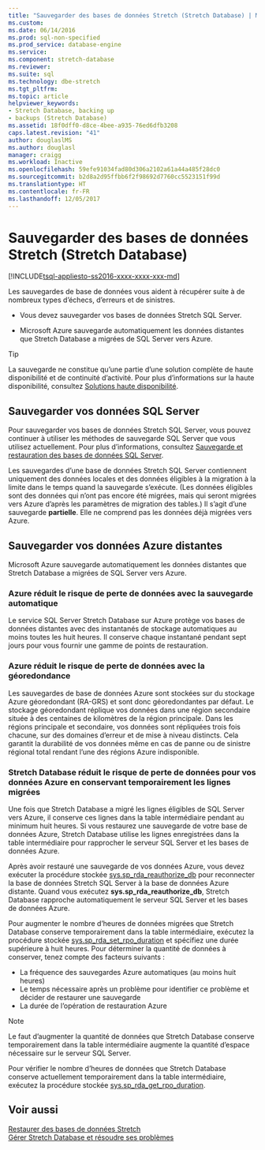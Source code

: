 ```yaml
---
title: "Sauvegarder des bases de données Stretch (Stretch Database) | Microsoft Docs"
ms.custom: 
ms.date: 06/14/2016
ms.prod: sql-non-specified
ms.prod_service: database-engine
ms.service: 
ms.component: stretch-database
ms.reviewer: 
ms.suite: sql
ms.technology: dbe-stretch
ms.tgt_pltfrm: 
ms.topic: article
helpviewer_keywords:
- Stretch Database, backing up
- backups (Stretch Database)
ms.assetid: 18f0dff0-d8ce-4bee-a935-76ed6dfb3208
caps.latest.revision: "41"
author: douglaslMS
ms.author: douglasl
manager: craigg
ms.workload: Inactive
ms.openlocfilehash: 59efe91034fad80d306a2102a61a44a485f28dc0
ms.sourcegitcommit: b2d8a2d95ffbb6f2f98692d7760cc5523151f99d
ms.translationtype: HT
ms.contentlocale: fr-FR
ms.lasthandoff: 12/05/2017
---
```

# <a name="backup-stretch-enabled-databases-stretch-database"></a>Sauvegarder des bases de données Stretch (Stretch Database)
[!INCLUDE[tsql-appliesto-ss2016-xxxx-xxxx-xxx-md](../../includes/tsql-appliesto-ss2016-xxxx-xxxx-xxx-md.md)]

 Les sauvegardes de base de données vous aident à récupérer suite à de nombreux types d’échecs, d’erreurs et de sinistres.  
  
 -   Vous devez sauvegarder vos bases de données Stretch SQL Server.  
      
 -   Microsoft Azure sauvegarde automatiquement les données distantes que Stretch Database a migrées de SQL Server vers Azure.  

> [!TIP]
> La sauvegarde ne constitue qu’une partie d’une solution complète de haute disponibilité et de continuité d’activité. Pour plus d’informations sur la haute disponibilité, consultez [Solutions haute disponibilité](../../sql-server/failover-clusters/high-availability-solutions-sql-server.md).
   
## <a name="back-up-your-sql-server-data"></a>Sauvegarder vos données SQL Server  
  
Pour sauvegarder vos bases de données Stretch SQL Server, vous pouvez continuer à utiliser les méthodes de sauvegarde SQL Server que vous utilisez actuellement. Pour plus d’informations, consultez [Sauvegarde et restauration des bases de données SQL Server](../../relational-databases/backup-restore/back-up-and-restore-of-sql-server-databases.md).
  
 Les sauvegardes d’une base de données Stretch SQL Server contiennent uniquement des données locales et des données éligibles à la migration à la limite dans le temps quand la sauvegarde s’exécute. (Les données éligibles sont des données qui n’ont pas encore été migrées, mais qui seront migrées vers Azure d’après les paramètres de migration des tables.) Il s’agit d’une sauvegarde **partielle**. Elle ne comprend pas les données déjà migrées vers Azure.  
  
## <a name="back-up-your-remote-azure-data"></a>Sauvegarder vos données Azure distantes   
  
Microsoft Azure sauvegarde automatiquement les données distantes que Stretch Database a migrées de SQL Server vers Azure.    
### <a name="azure-reduces-the-risk-of-data-loss-with-automatic-backup"></a>Azure réduit le risque de perte de données avec la sauvegarde automatique  
Le service SQL Server Stretch Database sur Azure protège vos bases de données distantes avec des instantanés de stockage automatiques au moins toutes les huit heures. Il conserve chaque instantané pendant sept jours pour vous fournir une gamme de points de restauration.  
  
### <a name="azure-reduces-the-risk-of-data-loss-with-geo-redundancy"></a>Azure réduit le risque de perte de données avec la géoredondance  
Les sauvegardes de base de données Azure sont stockées sur du stockage Azure géoredondant (RA-GRS) et sont donc géoredondantes par défaut. Le stockage géoredondant réplique vos données dans une région secondaire située à des centaines de kilomètres de la région principale. Dans les régions principale et secondaire, vos données sont répliquées trois fois chacune, sur des domaines d’erreur et de mise à niveau distincts. Cela garantit la durabilité de vos données même en cas de panne ou de sinistre régional total rendant l’une des régions Azure indisponible.

### <a name="stretchRPO"></a>Stretch Database réduit le risque de perte de données pour vos données Azure en conservant temporairement les lignes migrées
Une fois que Stretch Database a migré les lignes éligibles de SQL Server vers Azure, il conserve ces lignes dans la table intermédiaire pendant au minimum huit heures. Si vous restaurez une sauvegarde de votre base de données Azure, Stretch Database utilise les lignes enregistrées dans la table intermédiaire pour rapprocher le serveur SQL Server et les bases de données Azure.

Après avoir restauré une sauvegarde de vos données Azure, vous devez exécuter la procédure stockée [sys.sp_rda_reauthorize_db](../../relational-databases/system-stored-procedures/sys-sp-rda-reauthorize-db-transact-sql.md) pour reconnecter la base de données Stretch SQL Server à la base de données Azure distante. Quand vous exécutez **sys.sp_rda_reauthorize_db**, Stretch Database rapproche automatiquement le serveur SQL Server et les bases de données Azure.

Pour augmenter le nombre d’heures de données migrées que Stretch Database conserve temporairement dans la table intermédiaire, exécutez la procédure stockée [sys.sp_rda_set_rpo_duration](../../relational-databases/system-stored-procedures/sys-sp-rda-set-rpo-duration-transact-sql.md) et spécifiez une durée supérieure à huit heures. Pour déterminer la quantité de données à conserver, tenez compte des facteurs suivants :
-   La fréquence des sauvegardes Azure automatiques (au moins huit heures)
-   Le temps nécessaire après un problème pour identifier ce problème et décider de restaurer une sauvegarde
-   La durée de l’opération de restauration Azure

> [!NOTE]
> Le faut d’augmenter la quantité de données que Stretch Database conserve temporairement dans la table intermédiaire augmente la quantité d’espace nécessaire sur le serveur SQL Server.

Pour vérifier le nombre d’heures de données que Stretch Database conserve actuellement temporairement dans la table intermédiaire, exécutez la procédure stockée [sys.sp_rda_get_rpo_duration](../../relational-databases/system-stored-procedures/sys-sp-rda-get-rpo-duration-transact-sql.md).

## <a name="see-also"></a>Voir aussi  
[Restaurer des bases de données Stretch](../../sql-server/stretch-database/restore-stretch-enabled-databases-stretch-database.md)  
 [Gérer Stretch Database et résoudre ses problèmes](../../sql-server/stretch-database/manage-and-troubleshoot-stretch-database.md)   
   
  
  
